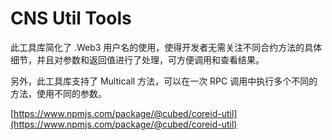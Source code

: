 # CNS Util Tools

此工具库简化了 .Web3 用户名的使用，使得开发者无需关注不同合约方法的具体细节，并且对参数和返回值进行了处理，可方便调用和查看结果。

另外，此工具库支持了 Multicall 方法，可以在一次 RPC 调用中执行多个不同的方法，使用不同的参数。

[https://www.npmjs.com/package/@cubed/coreid-util](https://www.npmjs.com/package/@cubed/coreid-util)

